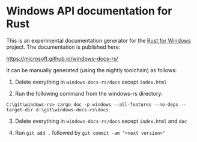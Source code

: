 # Windows API documentation for Rust

This is an experimental documentation generator for the [Rust for Windows](https://github.com/microsoft/windows-rs) project. The documentation is published here:

https://microsoft.github.io/windows-docs-rs/

It can be manually generated (using the nightly toolchain) as follows:

1. Delete everything in `windows-docs-rs/docs` except `index.html`

2. Run the following command from the windows-rs directory:

```console
C:\git\windows-rs> cargo doc -p windows --all-features --no-deps --target-dir d:\git\windows-docs-rs\docs
```

3. Delete everything in `windows-docs-rs/docs` except `index.html` and `doc`

4. Run `git add .` followed by `git commit -am "<next version>"`
